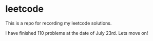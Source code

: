 # leetcode
This is a repo for recording my leetcode solutions.

I have finished 110 problems at the date of July 23rd. 
Lets move on!
